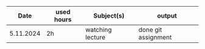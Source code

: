 
|Date |  used hours | Subject(s)| output |
| ------------- | ------------- | ------------- | ------------- |
|5.11.2024 | 2h  | watching lecture  | done git assignment   |

